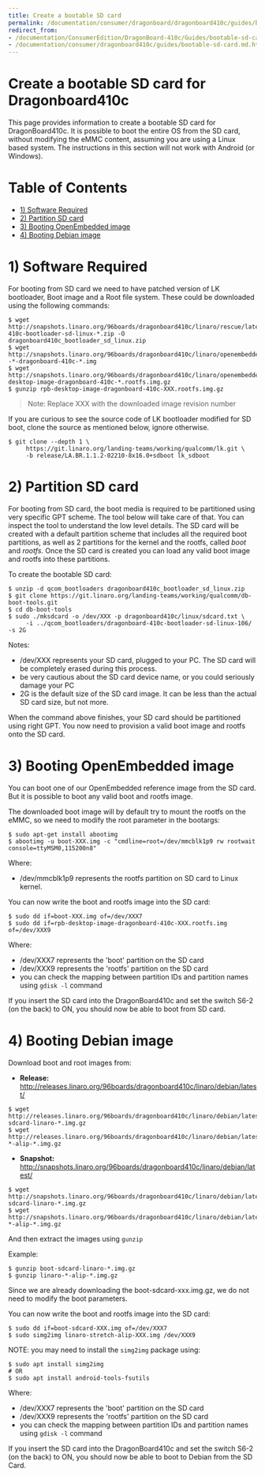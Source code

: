 ```yaml
---
title: Create a bootable SD card
permalink: /documentation/consumer/dragonboard/dragonboard410c/guides/bootable-sd-card.md.html
redirect_from:
- /documentation/ConsumerEdition/DragonBoard-410c/Guides/bootable-sd-card.md.html
- /documentation/consumer/dragonboard410c/guides/bootable-sd-card.md.html
---
```

# Create a bootable SD card for Dragonboard410c

This page provides information to create a bootable SD card for DragonBoard410c. It is possible to boot the entire OS from the SD card, without modifying the eMMC content, assuming you are using a Linux based system. The instructions in this section will not work with Android (or Windows).

# Table of Contents

- [1) Software Required](#1-software-required)
- [2) Partition SD card](#2-partition-sd-card)
- [3) Booting OpenEmbedded image](#3-booting-openembedded-image)
- [4) Booting Debian image](#4-booting-debian-image)

# 1) Software Required

For booting from SD card we need to have patched version of LK bootloader, Boot image and a Root file system. These could be downloaded using the following commands:

```shell
$ wget http://snapshots.linaro.org/96boards/dragonboard410c/linaro/rescue/latest/dragonboard-410c-bootloader-sd-linux-*.zip -O dragonboard410c_bootloader_sd_linux.zip
$ wget http://snapshots.linaro.org/96boards/dragonboard410c/linaro/openembedded/morty/latest/rpb/boot--*-dragonboard-410c-*.img
$ wget http://snapshots.linaro.org/96boards/dragonboard410c/linaro/openembedded/morty/latest/rpb/rpb-desktop-image-dragonboard-410c-*.rootfs.img.gz
$ gunzip rpb-desktop-image-dragonboard-410c-XXX.rootfs.img.gz
```

> Note: Replace XXX with the downloaded image revision number

If you are curious to see the source code of LK bootloader modified for SD boot, clone the source as mentioned below, ignore otherwise.

```shell
$ git clone --depth 1 \
     https://git.linaro.org/landing-teams/working/qualcomm/lk.git \
     -b release/LA.BR.1.1.2-02210-8x16.0+sdboot lk_sdboot
```

# 2) Partition SD card

For booting from SD card, the boot media is required to be partitioned using very specific GPT scheme. The tool below will take care of that. You can inspect the tool to understand the low level details. The SD card will be created with a default partition scheme that includes all the required boot partitions, as well as 2 partitions for the kernel and the rootfs, called *boot* and *rootfs*. Once the SD card is created you can load any valid boot image and rootfs into these partitions.

To create the bootable SD card:

```shell
$ unzip -d qcom_bootloaders dragonboard410c_bootloader_sd_linux.zip
$ git clone https://git.linaro.org/landing-teams/working/qualcomm/db-boot-tools.git
$ cd db-boot-tools
$ sudo ./mksdcard -o /dev/XXX -p dragonboard410c/linux/sdcard.txt \
     -i ../qcom_bootloaders/dragonboard-410c-bootloader-sd-linux-106/ -s 2G
```

Notes:
* /dev/XXX represents your SD card, plugged to your PC. The SD card will be completely erased during this process.  
* be very cautious about the SD card device name, or you could seriously damage your PC
* 2G is the default size of the SD card image. It can be less than the actual SD card size, but not more.

When the command above finishes, your SD card should be partitioned using right GPT. You now need to provision a valid boot image and rootfs onto the SD card.

# 3) Booting OpenEmbedded image

You can boot one of our OpenEmbedded reference image from the SD card. But it is possible to boot any valid boot and rootfs image.

The downloaded boot image will by default try to mount the rootfs on the eMMC, so we need to modify the root parameter in the bootargs:

```shell
$ sudo apt-get install abootimg
$ abootimg -u boot-XXX.img -c "cmdline=root=/dev/mmcblk1p9 rw rootwait console=ttyMSM0,115200n8"
```

Where:
* /dev/mmcblk1p9 represents the rootfs partition on SD card to Linux kernel.

You can now write the boot and rootfs image into the SD card:

```shell
$ sudo dd if=boot-XXX.img of=/dev/XXX7
$ sudo dd if=rpb-desktop-image-dragonboard-410c-XXX.rootfs.img of=/dev/XXX9
```

Where:
* /dev/XXX7 represents the 'boot' partition on the SD card
* /dev/XXX9 represents the 'rootfs' partition on the SD card
* you can check the mapping between partition IDs and partition names using `gdisk -l` command

If you insert the SD card into the DragonBoard410c and set the switch S6-2 (on the back) to ON, you should now be able to boot from SD card.

# 4) Booting Debian image

Download boot and root images from:
  - **Release:** http://releases.linaro.org/96boards/dragonboard410c/linaro/debian/latest/
  ```
  $ wget http://releases.linaro.org/96boards/dragonboard410c/linaro/debian/latest/boot-sdcard-linaro-*.img.gz
  $ wget http://releases.linaro.org/96boards/dragonboard410c/linaro/debian/latest/linaro-*-alip-*.img.gz
  ```


  - **Snapshot:** http://snapshots.linaro.org/96boards/dragonboard410c/linaro/debian/latest/
  ```shell
  $ wget http://snapshots.linaro.org/96boards/dragonboard410c/linaro/debian/latest/boot-sdcard-linaro-*.img.gz
  $ wget http://snapshots.linaro.org/96boards/dragonboard410c/linaro/debian/latest/linaro-*-alip-*.img.gz
  ```
  And then extract the images using ```gunzip```

  Example:
  ```shell
  $ gunzip boot-sdcard-linaro-*.img.gz
  $ gunzip linaro-*-alip-*.img.gz
  ```

Since we are already downloading the boot-sdcard-xxx.img.gz, we do not need to modify the boot parameters.

You can now write the boot and rootfs image into the SD card:

```shell
$ sudo dd if=boot-sdcard-XXX.img of=/dev/XXX7
$ sudo simg2img linaro-stretch-alip-XXX.img /dev/XXX9
```
NOTE: you may need to install the ```simg2img``` package using:
```shell
$ sudo apt install simg2img
# OR
$ sudo apt install android-tools-fsutils
```

Where:
* /dev/XXX7 represents the 'boot' partition on the SD card
* /dev/XXX9 represents the 'rootfs' partition on the SD card
* you can check the mapping between partition IDs and partition names using `gdisk -l` command

If you insert the SD card into the DragonBoard410c and set the switch S6-2 (on the back) to ON, you should now be able to boot to Debian from the SD Card.
